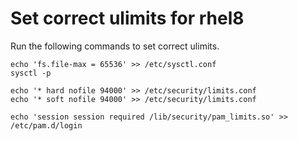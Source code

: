 # Set correct ulimits for rhel8

Run the following commands to set correct ulimits.

```
echo 'fs.file-max = 65536' >> /etc/sysctl.conf
sysctl -p

echo '* hard nofile 94000' >> /etc/security/limits.conf
echo '* soft nofile 94000' >> /etc/security/limits.conf

echo 'session session required /lib/security/pam_limits.so' >> /etc/pam.d/login
```
